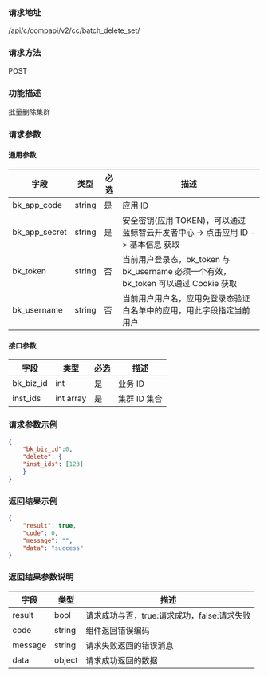 ### 请求地址

/api/c/compapi/v2/cc/batch_delete_set/

### 请求方法

POST

### 功能描述

批量删除集群

### 请求参数

#### 通用参数

| 字段 | 类型 | 必选 | 描述 |
|--------------|--------|----|------------|
| bk_app_code | string | 是 | 应用 ID |
| bk_app_secret| string | 是 | 安全密钥(应用 TOKEN)，可以通过 蓝鲸智云开发者中心 -&gt; 点击应用 ID -&gt; 基本信息 获取 |
| bk_token | string | 否 | 当前用户登录态，bk_token 与 bk_username 必须一个有效，bk_token 可以通过 Cookie 获取 |
| bk_username | string | 否 | 当前用户用户名，应用免登录态验证白名单中的应用，用此字段指定当前用户 |

#### 接口参数

| 字段 | 类型 | 必选 | 描述 |
|-----------|-----------|----|------------|
| bk_biz_id | int | 是 | 业务 ID |
| inst_ids | int array | 是 | 集群 ID 集合 |

### 请求参数示例

```json
{
    "bk_biz_id":0,
    "delete": {
    "inst_ids": [123]
    }
}
```

### 返回结果示例

```json
{
    "result": true,
    "code": 0,
    "message": "",
    "data": "success"
}
```

### 返回结果参数说明

| 字段 | 类型 | 描述 |
|---------|--------|-----------|
| result | bool | 请求成功与否，true:请求成功，false:请求失败 |
| code | string | 组件返回错误编码 |
| message | string | 请求失败返回的错误消息 |
| data | object | 请求成功返回的数据 |

